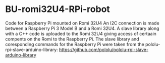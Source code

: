 # BU-romi32U4-RPi-robot
Code for Raspberry Pi mounted on Romi 32U4
An I2C connection is made between a Raspberry Pi 3 Model B and a Romi 32U4. A slave library along with a C++ code is uploaded to the Romi 32U4 giving access of certaain compents on the Romi to the Raspberry Pi. The slave library and coresponding commands for the Raspberry Pi were taken from the pololu-rpi-slave-arduino-library: https://github.com/pololu/pololu-rpi-slave-arduino-library

